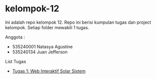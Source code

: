 # kelompok-12

Ini adalah repo kelompok 12. Repo ini berisi kumpulan tugas dan project kelompok. Setiap folder mewakili 1 tugas.

Anggota :
- 535240001 Natasya Agustine
- 535240134 Juan Jefferson

List Tugas
- [Tugas 1: Web Interaktif Solar Sistem](./solar-system)